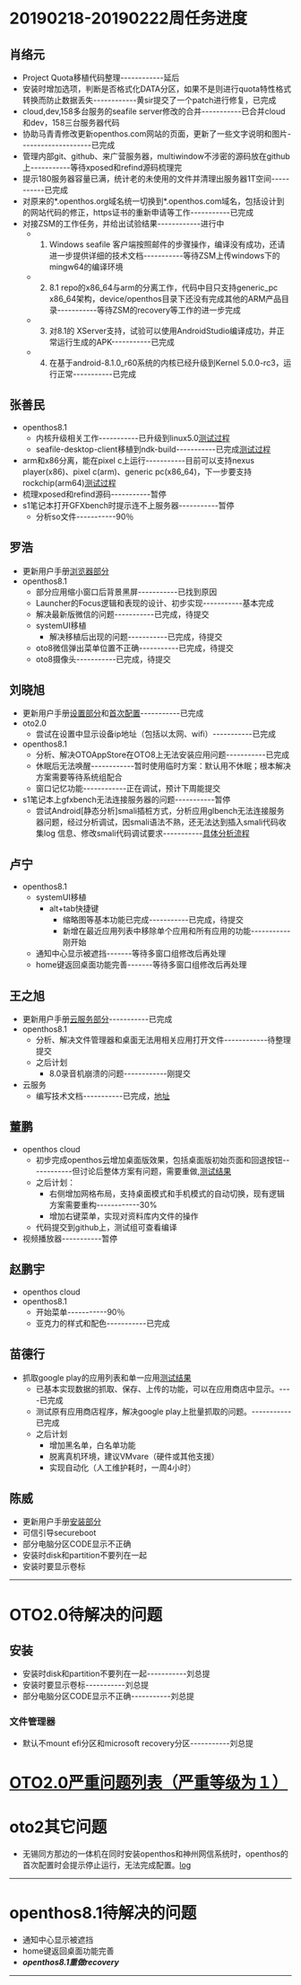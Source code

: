# 20190218-20190222周任务进度

## 肖络元
- Project Quota移植代码整理------------延后
- 安装时增加选项，判断是否格式化DATA分区，如果不是则进行quota特性格式转换而防止数据丢失------------黄sir提交了一个patch进行修复，已完成
- cloud,dev,158多台服务的seafile server修改的合并-----------已合并cloud和dev，158三台服务器代码
- 协助马青青修改更新openthos.com网站的页面，更新了一些文字说明和图片--------------------已完成
- 管理内部git、github、来广营服务器，multiwindow不涉密的源码放在github上-----------等待xposed和refind源码梳理完
- 提示180服务器容量已满，统计老的未使用的文件并清理出服务器1T空间-----------已完成
- 对原来的*.openthos.org域名统一切换到*.openthos.com域名，包括设计到的网站代码的修正，https证书的重新申请等工作-----------已完成
- 对接ZSM的工作任务，并给出试验结果------------进行中
   - 1. Ｗindows seafile 客户端按照邮件的步骤操作，编译没有成功，还请进一步提供详细的技术文档-----------等待ZSM上传windows下的mingw64的编译环境
   - 2. 8.1 repo的x86_64与arm的分离工作，代码中目只支持generic_pc x86_64架构，device/openthos目录下还没有完成其他的ARM产品目录-----------等待ZSM的recovery等工作的进一步完成
   - 3. 对8.1的 XServer支持，试验可以使用AndroidStudio编译成功，并正常运行生成的APK-----------已完成
   - 4. 在基于android-8.1.0_r60系统的内核已经升级到Kernel 5.0.0-rc3，运行正常-----------已完成

## 张善民
- openthos8.1
   - 内核升级相关工作-----------已升级到linux5.0[测试过程](https://github.com/openthos/app-testing-results/blob/master/%E6%B5%8B%E8%AF%95%E5%86%85%E5%AE%B9%E5%8F%8A%E7%BB%93%E6%9E%9C/%E5%8A%9F%E8%83%BD%E6%B5%8B%E8%AF%95%E7%9B%B8%E5%85%B3/openthos%E4%B8%8A%E6%94%AF%E6%8C%81x86%E5%92%8Carm%E7%9A%84%E6%B5%8B%E8%AF%95.md)
   - seafile-desktop-client移植到ndk-build-----------已完成[测试过程](https://github.com/openthos/app-testing-results/blob/master/%E6%B5%8B%E8%AF%95%E5%86%85%E5%AE%B9%E5%8F%8A%E7%BB%93%E6%9E%9C/%E5%8A%9F%E8%83%BD%E6%B5%8B%E8%AF%95%E7%9B%B8%E5%85%B3/seafile%E7%BC%96%E8%AF%91%E6%B5%8B%E8%AF%95.md)
- arm和x86分离，能在pixel c上运行-----------目前可以支持nexus player(x86)、pixel c(arm)、generic pc(x86_64)，下一步要支持rockchip(arm64)[测试过程](https://github.com/openthos/app-testing-results/blob/master/%E6%B5%8B%E8%AF%95%E5%86%85%E5%AE%B9%E5%8F%8A%E7%BB%93%E6%9E%9C/%E5%8A%9F%E8%83%BD%E6%B5%8B%E8%AF%95%E7%9B%B8%E5%85%B3/openthos%E4%B8%8A%E6%94%AF%E6%8C%81x86%E5%92%8Carm%E7%9A%84%E6%B5%8B%E8%AF%95.md)
- 梳理xposed和refind源码-----------暂停
- s1笔记本打开GFXbench时提示连不上服务器-----------暂停
   - 分析so文件-----------90％

## 罗浩
- 更新用户手册[浏览器部分](https://github.com/openthos/userguide-analysis/blob/master/soft/Openthos%E6%B5%8F%E8%A7%88%E5%99%A8.md)
- openthos8.1
   - 部分应用缩小窗口后背景黑屏-----------已找到原因
   - Launcher的Focus逻辑和表现的设计、初步实现-----------基本完成
   - 解决最新版微信的问题-----------已完成，待提交
   - systemUI移植
      - 解决移植后出现的问题-----------已完成，待提交
   - oto8微信弹出菜单位置不正确-----------已完成，待提交
   - oto8摄像头-----------已完成，待提交

## 刘晓旭
- 更新用户手册[设置部分](https://github.com/openthos/userguide-analysis/blob/master/%E4%B8%83.%E7%B3%BB%E7%BB%9F%E8%AE%BE%E7%BD%AE.md)和[首次配置](https://github.com/openthos/userguide-analysis/blob/master/%E4%BA%8C.%E9%A6%96%E6%AC%A1%E9%85%8D%E7%BD%AE.md)-----------已完成
- oto2.0
   - 尝试在设置中显示设备ip地址（包括以太网、wifi）-----------已完成
- openthos8.1
   - 分析、解决OTOAppStore在OTO8上无法安装应用问题-----------已完成
   - 休眠后无法唤醒------------暂时使用临时方案：默认用不休眠；根本解决方案需要等待系统组配合
   - 窗口记忆功能------------正在调试，预计下周能提交
- s1笔记本上gfxbench无法连接服务器的问题-----------暂停
   - 尝试Android[静态分析]smali插桩方式，分析应用glbench无法连接服务器问题，经过分析调试，因smali语法不熟，还无法达到插入smali代码收集log 信息、修改smali代码调试要求-----------[具体分析流程](https://github.com/openthos/multiwin-analysis/blob/master/multiwindow/liuxx/Android%20smali%22%E6%8F%92%E6%A1%A9%22%E8%B0%83%E8%AF%95apk.md)


## 卢宁
- openthos8.1
   - systemUI移植
      - alt+tab快捷键
        - 缩略图等基本功能已完成-----------已完成，待提交
        - 新增在最近应用列表中移除单个应用和所有应用的功能-----------刚开始
   - 通知中心显示被遮挡-------等待多窗口组修改后再处理
   - home键返回桌面功能完善-------等待多窗口组修改后再处理

## 王之旭
- 更新用户手册[云服务部分](https://github.com/openthos/userguide-analysis/blob/master/soft/%E4%BA%91%E6%9C%8D%E5%8A%A1.md)-----------已完成
- openthos8.1
   - 分析、解决文件管理器和桌面无法用相关应用打开文件------------待整理提交
   - 之后计划
      - 8.0录音机崩溃的问题------------刚提交
- 云服务
   - 编写技术文档-----------已完成，[地址](https://github.com/openthos/multiwin-analysis/tree/master/seafile)

## 董鹏
- openthos cloud
   - 初步完成openthos云增加桌面版效果，包括桌面版初始页面和回退按钮------------但讨论后整体方案有问题，需要重做,[测试结果](https://github.com/openthos/app-testing-results/blob/master/%E6%B5%8B%E8%AF%95%E5%86%85%E5%AE%B9%E5%8F%8A%E7%BB%93%E6%9E%9C/%E5%8A%9F%E8%83%BD%E6%B5%8B%E8%AF%95%E7%9B%B8%E5%85%B3/%E4%BA%91%E6%9C%8D%E5%8A%A1%E5%BA%94%E7%94%A8%E6%B5%8B%E8%AF%95.md)
   - 之后计划：
      - 右侧增加网格布局，支持桌面模式和手机模式的自动切换，现有逻辑方案需要重构------------30%
      - 增加右键菜单，实现对资料库内文件的操作
   - 代码提交到github上，测试组可查看编译
- 视频播放器-----------暂停

## 赵鹏宇
- openthos cloud
- openthos8.1
   - 开始菜单-----------90％
   - 亚克力的样式和配色-----------已完成
   
## 苗德行
- 抓取google play的应用列表和单一应用[测试结果](https://github.com/openthos/app-testing-results/blob/master/%E6%B5%8B%E8%AF%95%E5%86%85%E5%AE%B9%E5%8F%8A%E7%BB%93%E6%9E%9C/%E5%8A%9F%E8%83%BD%E6%B5%8B%E8%AF%95%E7%9B%B8%E5%85%B3/%E5%BA%94%E7%94%A8%E6%94%B6%E9%9B%86%E6%B5%8B%E8%AF%95.md)
   - 已基本实现数据的抓取、保存、上传的功能，可以在应用商店中显示。----已完成
   - 测试原有应用商店程序，解决google play上批量抓取的问题。-----------已完成
   - 之后计划
      - 增加黑名单，白名单功能
      - 脱离真机环境，建议VMvare（硬件或其他支援）
      - 实现自动化（人工维护耗时，一周4小时）


## 陈威
- 更新用户手册[安装部分](https://github.com/openthos/userguide-analysis/blob/master/%E4%B8%80.%E5%AE%89%E8%A3%85.md)
- 可信引导secureboot
- 部分电脑分区CODE显示不正确
- 安装时disk和partition不要列在一起
- 安装时要显示卷标

***

# OTO2.0待解决的问题
## 安装
- 安装时disk和partition不要列在一起-----------刘总提
- 安装时要显示卷标-----------刘总提
- 部分电脑分区CODE显示不正确-----------刘总提

### 文件管理器
- 默认不mount efi分区和microsoft recovery分区-----------刘总提


# [OTO2.0严重问题列表（严重等级为１）](https://github.com/openthos/app-testing-results/blob/master/%E6%B5%8B%E8%AF%95%E5%86%85%E5%AE%B9%E5%8F%8A%E7%BB%93%E6%9E%9C/%E5%8A%9F%E8%83%BD%E6%B5%8B%E8%AF%95%E7%9B%B8%E5%85%B3/OTO2.0%E4%B8%A5%E9%87%8D%E9%97%AE%E9%A2%98%E5%88%97%E8%A1%A8.md)

# oto2其它问题
- 无锡同方那边的一体机在同时安装openthos和神州网信系统时，openthos的首次配置时会提示停止运行，无法完成配置。[log](https://github.com/openthos/app-testing-results/blob/master/other/a.txt)

***
# openthos8.1待解决的问题
- 通知中心显示被遮挡
- home键返回桌面功能完善
- ***openthos8.1重做recovery***

***
